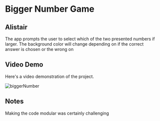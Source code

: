 # Bigger Number Game

## Alistair

The app prompts the user to select which of the two presented numbers if larger. The background color will change depending on if the correct answer is chosen or the wrong on

## Video Demo

Here's a video demonstration of the project.

![biggerNumber](https://user-images.githubusercontent.com/105148183/192173066-b066ec70-6501-4b3f-9226-5b8f340bfdf4.gif)


## Notes

Making the code modular was certainly challenging
